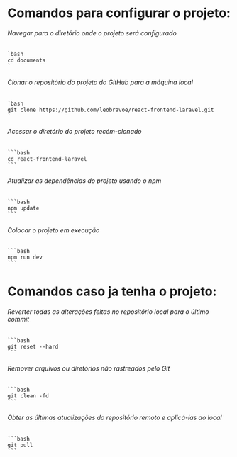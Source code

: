 # Comandos para configurar o projeto:

###### Navegar para o diretório onde o projeto será configurado
    `bash
    cd documents
    `

###### Clonar o repositório do projeto do GitHub para a máquina local
    `bash
    git clone https://github.com/leobravoe/react-frontend-laravel.git
    `

###### Acessar o diretório do projeto recém-clonado
    ```bash
    cd react-frontend-laravel
    ```

###### Atualizar as dependências do projeto usando o npm
    ```bash
    npm update
    ```

###### Colocar o projeto em execução
    ```bash
    npm run dev
    ```

# Comandos caso ja tenha o projeto:

###### Reverter todas as alterações feitas no repositório local para o último commit
    ```bash
    git reset --hard
    ```

###### Remover arquivos ou diretórios não rastreados pelo Git
    ```bash
    git clean -fd
    ```

###### Obter as últimas atualizações do repositório remoto e aplicá-las ao local
    ```bash
    git pull
    ```